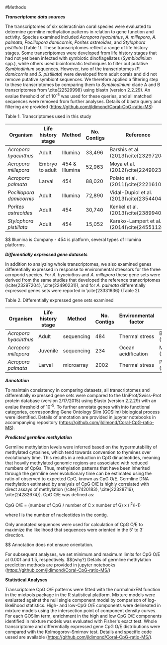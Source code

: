 #Methods

_**Transcriptome data sources**_

The transcriptomes of six scleractinian coral species were evaluated to determine germline methylation patterns in relation to gene function and activity. Species examined included *Acropora hyacinthus*, *A. millepora*, *A. palmata*, *Pocillopora damicornis*, *Porites astreoides*, and *Stylophora pistillata* (Table 1).  These transcriptomes reflect a range of life history stages. Some transcriptomes were developed from life history stages that had not yet been infected with symbiotic dinoflagellates (*Symbiodinium* spp.), while others used bioinformatic techniques to filter out putative *Symbiodinium* sequences. However, two of the transcriptomes (*P. damicornis* and *S. pistillata*) were developed from adult corals and did not remove putative symbiont sequences. We therefore applied a filtering step to these transcriptomes by comparing them to *Symbiodinium* clade A and B transcriptomes from \cite{22529998} using blastn (version 2.2.29). An evalue threshold of of 10<sup>-5</sup> was used for these queries, and all matched sequences were removed from further analyses. Details of blastn query and filtering are provided (https://github.com/jldimond/Coral-CpG-ratio-MS)

Table 1. Transcriptomes used in this study 

Organism | Life history stage | Method | No. Contigs | Reference  
--------- | ---------- | -------- | -------- | --------- 
*Acropora hyacinthus* | Adult | Illumina | 33,496 | Barshis et al. (2013)\cite{23297204} 
*Acropora millepora* | Embryo to adult | 454 & Illumina | 52,963 | Moya et al. (2012)\cite{22490231} 
*Acropora palmata* | Larval | 454 | 88,020 | Polato et al. (2011)\cite{22216101} 
*Pocillopora damicornis* | Adult | Illumina | 72,890 | Vidal-Dupiol et al. (2013)\cite{23544045}  
*Porites astreoides* | Adult | 454 | 30,740 | Kenkel et al. (2013)\cite{23899402} 
*Stylophora pistillata* | Adult | 454 | 15,052 | Karako-Lampert et al. (2014)\cite{24551124} 

$$ Illumina is Company - 454 is platform, several types of Illumina platforms.

_**Differentially expressed gene datasets**_

In addition to analyzing whole transcriptomes, we also examined genes differentially expressed in response to environmental stressors for the three acroporid species. For *A. hyacinthus* and *A. millepora* these gene sets were derived from the same studies that developed the reference transcriptomes (\cite{23297204}, \cite{22490231}), and for *A. palmata* differentially expressed genes sets were reported in \cite{23331636} (Table 2).


Table 2. Differentially expressed gene sets examined

Organism | Life history stage | Method | No. Contigs | Environmental factor | Reference   
--------- | ---------- | --------- | -------- |-------- | --------
*Acropora hyacinthus* | Adult | sequencing | 484 | Thermal stress | Barshis et al. (2013)\cite{23297204} 
*Acropora millepora* | Juvenile | sequencing | 234 | Ocean acidification | Moya et al. (2012)\cite{22490231} 
*Acropora palmata* | Larval | microarray | 2002 | Thermal stress | Polato et al. (2013)\cite{23331636} 


_**Annotation**_

To maintain consistency in comparing datasets, all transcriptomes and  differentially expressed gene sets were compared to the UniProt/Swiss-Prot protein database (version 2/17/2015) using Blastx (version 2.2.29) with an evalue threshold of 10<sup>-5</sup>.
To further annotate genes with into functional categories,  corresponding Gene Ontology Slim (GOSlim) biological process were identified.  Details of annotation are provided in jupyter notebooks in accompanying repository (https://github.com/jldimond/Coral-CpG-ratio-MS).

_**Predicted germline methylation**_

Germline methylation levels were inferred based on the hypermutability of methylated cytosines, which tend towards conversion to thymines over evolutionary time. This results in a reduction in CpG dinucleotides, meaning that heavily methylated genomic regions are associated with reduced numbers of CpGs. Thus, methylation patterns that have been inherited through the germline over evolutionary time can be estimated using the ratio of observed to expected CpG, known as CpG O/E. Germline DNA methylation estimated by analysis of CpG O/E is highly correlated with direct assays of methylation (\cite{17420183}, \cite{22328716}, \cite{24282674}). CpG O/E was defined as:

CpG O/E = (number of CpG / number of C x number of G) x (l<sup>2</sup>/l-1)

where l is the number of nucleotides in the contig.

Only annotated sequences were used for calculation of CpG O/E to maximize the likelihood that sequences were oriented in the 5' to 3' direction. 

$$ Annotation does not ensure orientation.

For subsequent analyses, we set minimum and maximum limits for CpG O/E at 0.001 and 1.5, respectively. $$(why?) Details of germline methylation prediction methods are provided in jupyter notebooks (https://github.com/jldimond/Coral-CpG-ratio-MS/)


**Statistical Analyses** 

Transcriptome CpG O/E patterns were fitted with the normalmixEM function in the mixtools package in the R statistical platform. Mixture models were evaluated against the null single component model by comparison of log-likelihood statistics. High- and low-CpG O/E components were delineated in mixture models using the intersection point of component density curves. For each GOSlim term, enrichment in the high and low CpG O/E components identified in mixture models was evaluated with Fisher's exact test. Whole transcriptome and differentially expressed gene CpG O/E distributions were compared with the Kolmogorov–Smirnov test. Details and specific code uesed are available  (https://github.com/jldimond/Coral-CpG-ratio-MS/).


    